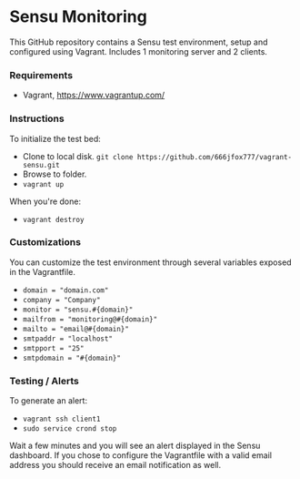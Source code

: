 Sensu Monitoring 
================

This GitHub repository contains a Sensu test environment, setup and configured
using Vagrant. Includes 1 monitoring server and 2 clients.

### Requirements

- Vagrant, https://www.vagrantup.com/

### Instructions

To initialize the test bed:

- Clone to local disk. `git clone https://github.com/666jfox777/vagrant-sensu.git`
- Browse to folder.
- `vagrant up`

When you're done:

- `vagrant destroy`

### Customizations

You can customize the test environment through several variables exposed in the
Vagrantfile.

- `domain = "domain.com"`
- `company = "Company"`
- `monitor = "sensu.#{domain}"`
- `mailfrom = "monitoring@#{domain}"`
- `mailto = "email@#{domain}"`
- `smtpaddr = "localhost"`
- `smtpport = "25"`
- `smtpdomain = "#{domain}"`

### Testing / Alerts

To generate an alert:

- `vagrant ssh client1`
- `sudo service crond stop`

Wait a few minutes and you will see an alert displayed in the Sensu dashboard.
If you chose to configure the Vagrantfile with a valid email address you should
receive an email notification as well.